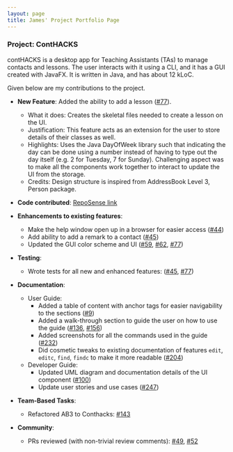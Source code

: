 ```yaml
---
layout: page
title: James' Project Portfolio Page
---
```


### Project: ContHACKS

contHACKS is a desktop app for Teaching Assistants (TAs) to manage contacts and lessons. The user interacts with it using a CLI, and it has a GUI created with JavaFX. It is written in Java, and has about 12 kLoC.

Given below are my contributions to the project.

* **New Feature**: Added the ability to add a lesson ([\#77](https://github.com/AY2122S1-CS2103T-T09-2/tp/pull/77)).
    * What it does: Creates the skeletal files needed to create a lesson on the UI.
    * Justification: This feature acts as an extension for the user to store details of their classes as well.
    * Highlights: Uses the Java DayOfWeek library such that indicating the day can be done using a number instead of having to type out the day itself (e.g. 2 for Tuesday, 7 for Sunday). Challenging aspect was to make all the components work together to interact to update the UI from the storage.
    * Credits: Design structure is inspired from AddressBook Level 3, Person package.

* **Code contributed**: [RepoSense link](https://nus-cs2103-ay2122s1.github.io/tp-dashboard/?search=t09&sort=groupTitle&sortWithin=title&timeframe=commit&mergegroup=&groupSelect=groupByRepos&breakdown=true&checkedFileTypes=docs~functional-code~test-code~other&since=2021-09-17&tabOpen=true&tabType=authorship&tabAuthor=James-Kua&tabRepo=AY2122S1-CS2103T-T09-2%2Ftp%5Bmaster%5D&authorshipIsMergeGroup=false&authorshipFileTypes=docs~functional-code~test-code~other&authorshipIsBinaryFileTypeChecked=false)

* **Enhancements to existing features**:
    * Make the help window open up in a browser for easier access ([\#44](https://github.com/AY2122S1-CS2103T-T09-2/tp/pull/44))
    * Add ability to add a remark to a contact ([\#45](https://github.com/AY2122S1-CS2103T-T09-2/tp/pull/45))
    * Updated the GUI color scheme and UI ([\#59](https://github.com/AY2122S1-CS2103T-T09-2/tp/pull/59), [\#62](https://github.com/AY2122S1-CS2103T-T09-2/tp/pull/62), [\#77](https://github.com/AY2122S1-CS2103T-T09-2/tp/pull/77))

* **Testing**:
  * Wrote tests for all new and enhanced features:
    ([\#45](https://github.com/AY2122S1-CS2103T-T09-2/tp/pull/45),
    [\#77](https://github.com/AY2122S1-CS2103T-T09-2/tp/pull/77))


* **Documentation**:
    * User Guide:
        * Added a table of content with anchor tags for easier navigability to the sections ([\#9](https://github.com/AY2122S1-CS2103T-T09-2/tp/pull/9))
        * Added a walk-through section to guide the user on how to use the guide ([\#136](https://github.com/AY2122S1-CS2103T-T09-2/tp/pull/136), [\#156](https://github.com/AY2122S1-CS2103T-T09-2/tp/pull/156))
        * Added screenshots for all the commands used in the guide ([\#232](https://github.com/AY2122S1-CS2103T-T09-2/tp/pull/232))
        * Did cosmetic tweaks to existing documentation of features `edit`, `editc`, `find`, `findc` to make it more readable ([\#204](https://github.com/AY2122S1-CS2103T-T09-2/tp/pull/204))
    * Developer Guide:
        * Updated UML diagram and documentation details of the UI component ([\#100](https://github.com/AY2122S1-CS2103T-T09-2/tp/pull/100))
        * Update user stories and use cases ([\#247](https://github.com/AY2122S1-CS2103T-T09-2/tp/pull/247))

* **Team-Based Tasks**:
  * Refactored AB3 to Conthacks: [\#143](https://github.com/AY2122S1-CS2103T-T09-2/tp/pull/143)

* **Community**:
    * PRs reviewed (with non-trivial review comments):
      [\#49](https://github.com/AY2122S1-CS2103T-T09-2/tp/pull/47),
      [\#52](https://github.com/AY2122S1-CS2103T-T09-2/tp/pull/52)


